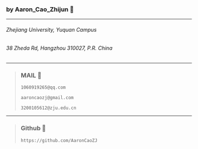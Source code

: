 ### by Aaron_Cao_Zhijun 🌳

---

###### *Zhejiang University, Yuquan Campus*

###### *38 Zheda Rd, Hangzhou 310027, P.R. China*

---

>### MAIL 📧
>
>`1060919265@qq.com`
>
>`aaroncaozj@gmail.com`
>
>`3200105612@zju.edu.cn`

---

> ### Github 🦾
>
> `https://github.com/AaronCaoZJ`

